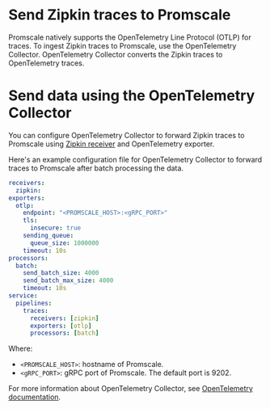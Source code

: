 # Send Zipkin traces to Promscale
Promscale natively supports the OpenTelemetry Line Protocol (OTLP) for 
traces. To ingest Zipkin traces to Promscale, use the OpenTelemetry Collector.
OpenTelemetry Collector converts the Zipkin traces to OpenTelemetry traces.

# Send data using the OpenTelemetry Collector
You can configure OpenTelemetry Collector to forward Zipkin traces to
Promscale using [Zipkin receiver][zipkin-receiver] and OpenTelemetry 
exporter.

Here's an example configuration file for OpenTelemetry Collector to forward
traces to Promscale after batch processing the data.

```yaml
receivers:
  zipkin:
exporters:
  otlp:
    endpoint: "<PROMSCALE_HOST>:<gRPC_PORT>"
    tls:
      insecure: true
    sending_queue:
      queue_size: 1000000
    timeout: 10s
processors:
  batch:
    send_batch_size: 4000
    send_batch_max_size: 4000
    timeout: 10s
service:
  pipelines:
    traces:
      receivers: [zipkin]
      exporters: [otlp]
      processors: [batch]
```

Where: 
* `<PROMSCALE_HOST>`: hostname of Promscale.
* `<gRPC_PORT>`: gRPC port of Promscale. The default port is 9202.

For more information about OpenTelemetry Collector, see [OpenTelemetry
documentation][otelcol-docs].

[otelcol-docs]: https://opentelemetry.io/docs/collector/
[zipkin-receiver]: https://github.com/open-telemetry/opentelemetry-collector-contrib/tree/main/receiver/zipkinreceiver#zipkin-receiver